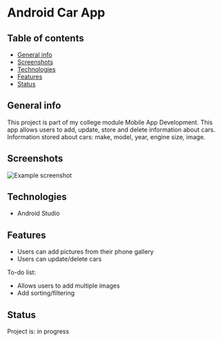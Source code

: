 # Android Car App

## Table of contents
* [General info](#general-info)
* [Screenshots](#screenshots)
* [Technologies](#technologies)
* [Features](#features)
* [Status](#status)

## General info
This project is part of my college module Mobile App Development. This app allows users to add, update, store and delete information about cars. Information stored about cars: make, model, year, engine size, image.

## Screenshots
![Example screenshot](./img/screenshot.png)

## Technologies
* Android Studio

## Features
* Users can add pictures from their phone gallery
* Users can update/delete cars

To-do list:
* Allows users to add multiple images
* Add sorting/filtering

## Status
Project is: in progress




